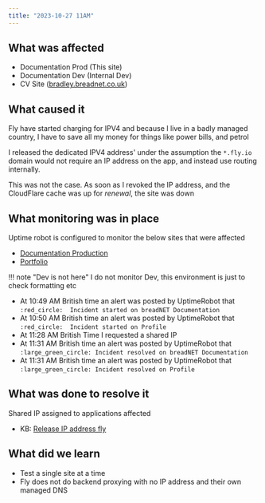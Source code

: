 ```yaml
---
title: "2023-10-27 11AM"
---
```


## What was affected

* Documentation Prod (This site)
* Documentation Dev (Internal Dev)
* CV Site ([bradley.breadnet.co.uk](https://bradley.breadnet.co.uk))

## What caused it

Fly have started charging for IPV4 and because I live in a badly managed country, I have to save all my money for things
like power bills, and petrol

I released the dedicated IPV4 address' under the assumption the `*.fly.io` domain would not require an IP address on the app,
and instead use routing internally.

This was not the case. As soon as I revoked the IP address, and the CloudFlare cache was up for _renewal_, the site was down

## What monitoring was in place

Uptime robot is configured to monitor the below sites that were affected

* [Documentation Production](https://status.breadnet.co.uk/793304791)
* [Portfolio](https://status.breadnet.co.uk/795270918)

!!! note "Dev is not here"
    I do not monitor Dev, this environment is just to check formatting etc

* At 10:49 AM British time an alert was posted by UptimeRobot that `:red_circle:  Incident started on breadNET Documentation`
* At 10:50 AM British time an alert was posted by UptimeRobot that `:red_circle:  Incident started on Profile`
* At 11:28 AM British Time I requested a shared IP
* At 11:31 AM British time an alert was posted by UptimeRobot that `:large_green_circle: Incident resolved on breadNET Documentation`
* At 11:31 AM British time an alert was posted by UptimeRobot that `:large_green_circle: Incident resolved on Profile`

## What was done to resolve it

Shared IP assigned to applications affected

* KB: [Release IP address fly](../cloud/fly/fly-release-ip-address.md#assign-shared-ip)

## What did we learn

* Test a single site at a time
* Fly does not do backend proxying with no IP address and their own managed DNS
